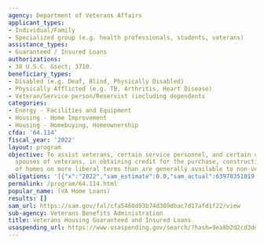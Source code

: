 ```yaml
---
agency: Department of Veterans Affairs
applicant_types:
- Individual/Family
- Specialized group (e.g. health professionals, students, veterans)
assistance_types:
- Guaranteed / Insured Loans
authorizations:
- 38 U.S.C. &sect; 3710.
beneficiary_types:
- Disabled (e.g. Deaf, Blind, Physically Disabled)
- Physically Afflicted (e.g. TB, Arthritis, Heart Disease)
- Veteran/Service person/Reservist (including dependents
categories:
- Energy - Facilities and Equipment
- Housing - Home Improvement
- Housing - Homebuying, Homeownership
cfda: '64.114'
fiscal_year: '2022'
layout: program
objective: To assist veterans, certain service personnel, and certain unmarried surviving
  spouses of veterans, in obtaining credit for the purchase, construction or improvement
  of homes on more liberal terms than are generally available to non-veterans.
obligations: '[{"x":"2022","sam_estimate":0.0,"sam_actual":63978351819.0,"usa_spending_actual":0.0},{"x":"2023","sam_estimate":6100957384.0,"sam_actual":0.0,"usa_spending_actual":0.0},{"x":"2024","sam_estimate":47989302654.0,"sam_actual":0.0,"usa_spending_actual":0.0}]'
permalink: /program/64.114.html
popular_name: (VA Home Loans)
results: []
sam_url: https://sam.gov/fal/cfa5460d93b74d309dbac7d17afd1f22/view
sub-agency: Veterans Benefits Administration
title: Veterans Housing Guaranteed and Insured Loans
usaspending_url: https://www.usaspending.gov/search/?hash=9ea8b2d2cd3dda48a4b6e586999a172d
---
```

